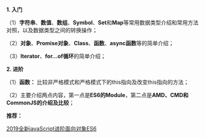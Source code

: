 **1. 入门**

（1）**字符串**、**数值**、**数组**、**Symbol**、**Set**和**Map**等常用数据类型介绍和常用方法对照，以及数据类型之间的转换操作；

（2）**对象**、**Promise对象**、**Class**、**函数**、**async函数**等的简单介绍；

（3）**Iterator**、**for...of循环**的简单介绍；

**2. 进阶**

（1）**函数：** 比较非严格模式和严格模式下的this指向及改变this指向的方法；

（2）主要介绍两点内容，第一点是**ES6的Module**，第二点是**AMD、CMD和CommonJS的介绍及比较**；

**推荐：**

[2019全新javaScript进阶面向对象ES6](https://www.bilibili.com/video/BV1Kt411w7MP)
